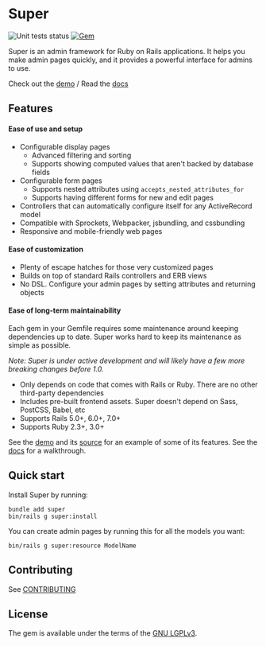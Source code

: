 # Super

![Unit tests status](https://github.com/superadministration/super/workflows/Unit%20tests/badge.svg?branch=main)
[![Gem](https://img.shields.io/gem/v/super)][gem]

Super is an admin framework for Ruby on Rails applications. It helps you make
admin pages quickly, and it provides a powerful interface for admins to use.

Check out the [demo][demo] / Read the [docs][docs]


## Features

#### Ease of use and setup

* Configurable display pages
    * Advanced filtering and sorting
    * Supports showing computed values that aren't backed by database fields
* Configurable form pages
    * Supports nested attributes using `accepts_nested_attributes_for`
    * Supports having different forms for new and edit pages
* Controllers that can automatically configure itself for any ActiveRecord model
* Compatible with Sprockets, Webpacker, jsbundling, and cssbundling
* Responsive and mobile-friendly web pages

#### Ease of customization

* Plenty of escape hatches for those very customized pages
* Builds on top of standard Rails controllers and ERB views
* No DSL. Configure your admin pages by setting attributes and returning objects

#### Ease of long-term maintainability

Each gem in your Gemfile requires some maintenance around keeping dependencies
up to date. Super works hard to keep its maintenance as simple as possible.

*Note: Super is under active development and will likely have a few more
breaking changes before 1.0.*

* Only depends on code that comes with Rails or Ruby. There are no other
  third-party dependencies
* Includes pre-built frontend assets. Super doesn't depend on Sass, PostCSS,
  Babel, etc
* Supports Rails 5.0+, 6.0+, 7.0+
* Supports Ruby 2.3+, 3.0+


See the [demo][demo] and its [source][demo_source] for an example of some of its
features. See the [docs][docs] for a walkthrough.


## Quick start

Install Super by running:

```
bundle add super
bin/rails g super:install
```

You can create admin pages by running this for all the models you want:

```
bin/rails g super:resource ModelName
```


## Contributing

See [CONTRIBUTING](./CONTRIBUTING.md)


## License

The gem is available under the terms of the [GNU LGPLv3](./LICENSE).


[gem]: https://rubygems.org/gems/super
[discussions]: https://github.com/superadministration/super/discussions
[docs]: https://superadministration.github.io/
[demo]: https://demo-super.herokuapp.com/admin
[demo_source]: https://github.com/superadministration/super_demo
